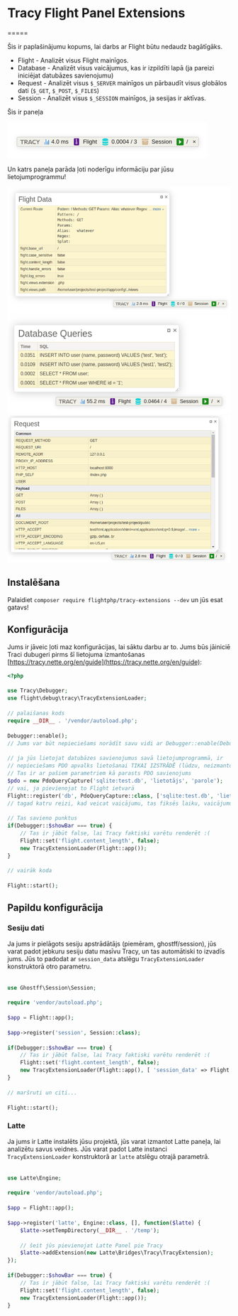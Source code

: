 # Tracy Flight Panel Extensions
=====

Šis ir paplašinājumu kopums, lai darbs ar Flight būtu nedaudz bagātīgāks.

- Flight - Analizēt visus Flight mainīgos.
- Database - Analizēt visus vaicājumus, kas ir izpildīti lapā (ja pareizi iniciējat datubāzes savienojumu)
- Request - Analizēt visus `$_SERVER` mainīgos un pārbaudīt visus globālos dati (`$_GET`, `$_POST`, `$_FILES`)
- Session - Analizēt visus `$_SESSION` mainīgos, ja sesijas ir aktīvas.

Šis ir paneļa

![Flight Bar](https://raw.githubusercontent.com/flightphp/tracy-extensions/master/flight-tracy-bar.png)

Un katrs paneļa parāda ļoti noderīgu informāciju par jūsu lietojumprogrammu!

![Flight Data](https://raw.githubusercontent.com/flightphp/tracy-extensions/master/flight-var-data.png)
![Flight Database](https://raw.githubusercontent.com/flightphp/tracy-extensions/master/flight-db.png)
![Flight Request](https://raw.githubusercontent.com/flightphp/tracy-extensions/master/flight-request.png)

Instalēšana
-------
Palaidiet `composer require flightphp/tracy-extensions --dev` un jūs esat gatavs!

Konfigurācija
-------
Jums ir jāveic ļoti maz konfigurācijas, lai sāktu darbu ar to. Jums būs jāiniciē Traci dubugeri pirms šī lietojuma izmantošanas [https://tracy.nette.org/en/guide](https://tracy.nette.org/en/guide):

```php
<?php

use Tracy\Debugger;
use flight\debug\tracy\TracyExtensionLoader;

// palaišanas kods
require __DIR__ . '/vendor/autoload.php';

Debugger::enable();
// Jums var būt nepieciešams norādīt savu vidi ar Debugger::enable(Debugger::DEVELOPMENT)

// ja jūs lietojat datubāzes savienojumus savā lietojumprogrammā, ir 
// nepieciešams PDO apvalks lietošanai TIKAI IZSTRĀDĒ (lūdzu, neizmantojiet produkcijā!)
// Tas ir ar pašiem parametriem kā parasts PDO savienojums
$pdo = new PdoQueryCapture('sqlite:test.db', 'lietotājs', 'parole');
// vai, ja pievienojat to Flight ietvarā
Flight::register('db', PdoQueryCapture::class, ['sqlite:test.db', 'lietotājs', 'parole']);
// tagad katru reizi, kad veicat vaicājumu, tas fiksēs laiku, vaicājumu un parametrus

// Tas savieno punktus
if(Debugger::$showBar === true) {
	// Tas ir jābūt false, lai Tracy faktiski varētu renderēt :(
	Flight::set('flight.content_length', false);
	new TracyExtensionLoader(Flight::app());
}

// vairāk koda

Flight::start();
```

## Papildu konfigurācija

### Sesiju dati
Ja jums ir pielāgots sesiju apstrādātājs (piemēram, ghostff/session), jūs varat padot jebkuru sesiju datu masīvu Tracy, un tas automātiski to izvadīs jums. Jūs to padodat ar `session_data` atslēgu `TracyExtensionLoader` konstruktorā otro parametru.

```php

use Ghostff\Session\Session;

require 'vendor/autoload.php';

$app = Flight::app();

$app->register('session', Session::class);

if(Debugger::$showBar === true) {
	// Tas ir jābūt false, lai Tracy faktiski varētu renderēt :(
	Flight::set('flight.content_length', false);
	new TracyExtensionLoader(Flight::app(), [ 'session_data' => Flight::session()->getAll() ]);
}

// maršruti un citi...

Flight::start();
```

### Latte

Ja jums ir Latte instalēts jūsu projektā, jūs varat izmantot Latte paneļa, lai analizētu savus veidnes. Jūs varat padot Latte instanci `TracyExtensionLoader` konstruktorā ar `latte` atslēgu otrajā parametrā.

```php

use Latte\Engine;

require 'vendor/autoload.php';

$app = Flight::app();

$app->register('latte', Engine::class, [], function($latte) {
	$latte->setTempDirectory(__DIR__ . '/temp');

	// šeit jūs pievienojat Latte Panel pie Tracy
	$latte->addExtension(new Latte\Bridges\Tracy\TracyExtension);
});

if(Debugger::$showBar === true) {
	// Tas ir jābūt false, lai Tracy faktiski varētu renderēt :(
	Flight::set('flight.content_length', false);
	new TracyExtensionLoader(Flight::app());
}
